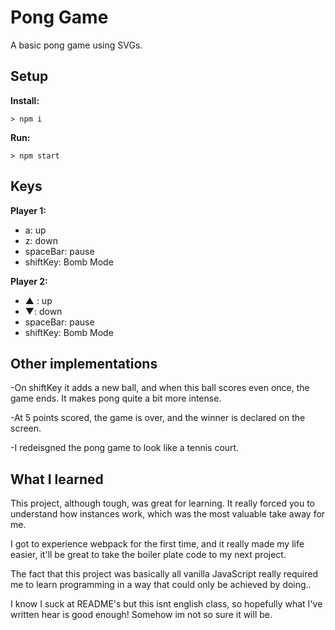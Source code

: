 # Pong Game

A basic pong game using SVGs.

## Setup

**Install:**

`> npm i`

**Run:**

`> npm start`

## Keys

**Player 1:**
* a: up
* z: down
* spaceBar: pause
* shiftKey: Bomb Mode

**Player 2:**
* ▲ : up
* ▼: down
* spaceBar: pause
* shiftKey: Bomb Mode

## Other implementations

-On shiftKey it adds a new ball, and when this ball scores even once, the game ends. 
It makes pong quite a bit more intense.

-At 5 points scored, the game is over, and the winner is declared on the screen.

-I redeisgned the pong game to look like a tennis court.


## What I learned

This project, although tough, was great for learning. It really forced you to 
understand how instances work, which was the most valuable take away for me.

I got to experience webpack for the first time, and it really made my life easier,
it'll be great to take the boiler plate code to my next project.

The fact that this project was basically all vanilla JavaScript really required
me to learn programming in a way that could only be achieved by doing..

I know I suck at README's but this isnt english class, so hopefully what 
I've written hear is good enough! Somehow im not so sure it will be.